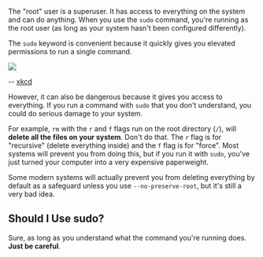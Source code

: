 The "root" user is a superuser. It has access to everything on the system and can do anything. When you use the `sudo` command, you're running as the root user (as long as your system hasn't been configured differently).

The `sudo` keyword is convenient because it quickly gives you elevated permissions to run a single command.

![](https://imgs.xkcd.com/comics/sandwich.png)

-- [xkcd](https://xkcd.com/149/)

However, it can also be dangerous because it gives you access to everything. If you run a command with `sudo` that you don't understand, you could do serious damage to your system.

For example, `rm` with the `r` and `f` flags run on the root directory (`/`), will **delete all the files on your system**. Don't do that. The `r` flag is for "recursive" (delete everything inside) and the `f` flag is for "force". Most systems will prevent you from doing this, but if you run it with `sudo`, you've just turned your computer into a very expensive paperweight.

Some modern systems will actually prevent you from deleting everything by default as a safeguard unless you use `--no-preserve-root`, but it's still a very bad idea.

## Should I Use sudo?

Sure, as long as you understand what the command you're running does. **Just be careful**.